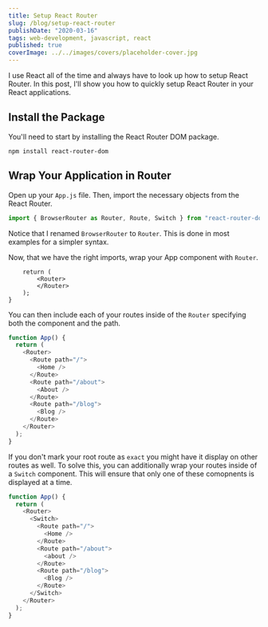 ```yaml
---
title: Setup React Router
slug: /blog/setup-react-router
publishDate: "2020-03-16"
tags: web-development, javascript, react
published: true
coverImage: ../../images/covers/placeholder-cover.jpg
---
```


I use React all of the time and always have to look up how to setup React Router. In this post, I'll show you how to quickly setup React Router in your React applications.

## Install the Package

You'll need to start by installing the React Router DOM package.

`npm install react-router-dom`

## Wrap Your Application in Router

Open up your `App.js` file. Then, import the necessary objects from the React Router.

```javascript
import { BrowserRouter as Router, Route, Switch } from "react-router-dom";
```

Notice that I renamed `BrowserRouter` to `Router`. This is done in most examples for a simpler syntax.

Now, that we have the right imports, wrap your App component with `Router`.

```javascriptfunction App() {
    return (
        <Router>
        </Router>
    );
}
```

You can then include each of your routes inside of the `Router` specifying both the component and the path.

```javascript
function App() {
  return (
    <Router>
      <Route path="/">
        <Home />
      </Route>
      <Route path="/about">
        <About />
      </Route>
      <Route path="/blog">
        <Blog />
      </Route>
    </Router>
  );
}
```

If you don't mark your root route as `exact` you might have it display on other routes as well. To solve this, you can additionally wrap your routes inside of a `Switch` component. This will ensure that only one of these comopnents is displayed at a time.

```javascript
function App() {
  return (
    <Router>
      <Switch>
        <Route path="/">
          <Home />
        </Route>
        <Route path="/about">
          <about />
        </Route>
        <Route path="/blog">
          <Blog />
        </Route>
      </Switch>
    </Router>
  );
}
```
